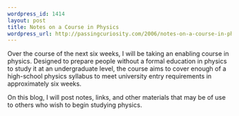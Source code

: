 ```yaml
--- 
wordpress_id: 1414
layout: post
title: Notes on a Course in Physics
wordpress_url: http://passingcuriosity.com/2006/notes-on-a-course-in-physics/
---
```

<p>Over the course of the next six weeks, I will be taking an enabling course in physics. Designed to prepare people without a formal education in physics to study it at an undergraduate level, the course aims to cover enough of a high-school physics syllabus to meet university entry requirements in approximately six weeks.</p>

<p>On this blog, I will post notes, links, and other materials that may be of use to others who wish to begin studying physics.</p>
